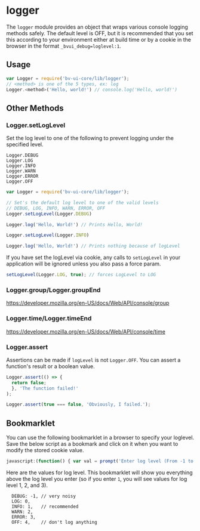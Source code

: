 # logger

The `logger` module provides an object that wraps various console logging methods safely. The default level is OFF, but it is recommended that you set this according to your environment either at build time or by a cookie in the browser in the format `_bvui_debug=loglevel:1`.

## Usage

```javascript
var Logger = require('bv-ui-core/lib/logger');
// <method> is one of the 5 types, ex: log
Logger.<method>('Hello, world!') // console.log('Hello, world!')
```

## Other Methods
### Logger.setLogLevel

Set the log level to one of the following to prevent logging under the specified level.
```
Logger.DEBUG
Logger.LOG
Logger.INFO
Logger.WARN
Logger.ERROR
Logger.OFF
```

```javascript
var Logger = require('bv-ui-core/lib/logger');

// Set's the default log level to one of the valid levels
// DEBUG, LOG, INFO, WARN, ERROR, OFF
Logger.setLogLevel(Logger.DEBUG)

Logger.log('Hello, World!') // Prints Hello, World!

Logger.setLogLevel(Logger.INFO)

Logger.log('Hello, World!') // Prints nothing because of logLevel
```

If you have set the logLevel via cookie, any calls to `setLogLevel` in your application will be ignored unless you also pass a force param.

```javascript
setLogLevel(Logger.LOG, true); // forces LogLevel to LOG
```

### Logger.group/Logger.groupEnd
https://developer.mozilla.org/en-US/docs/Web/API/console/group

### Logger.time/Logger.timeEnd
https://developer.mozilla.org/en-US/docs/Web/API/console/time

### Logger.assert

Assertions can be made if `logLevel` is not `Logger.OFF`. You can assert a function's result or a boolean value.

```javascript
Logger.assert(() => {
  return false;
  }, 'The function failed!'
);

Logger.assert(true === false, 'Obviously, I failed.');
```

## Bookmarklet

You can use the following bookmarklet in a browser to specify your loglevel. Save the below script as a bookmark and click on it when you want to modify the stored cookie value.

```javascript
javascript:(function() { var val = prompt('Enter log level (From -1 to 4)'); if (!val && val !== 0) { return; } document.cookie='_bvui_debug=logLevel:' + val; }());
```

Here are the values for log level. This bookmarklet will show you everything above the log level you enter (so if you enter `1`, you will see values for log level 1, 2, and 3).

```
  DEBUG: -1, // very noisy
  LOG: 0,
  INFO: 1,   // recommended
  WARN: 2,
  ERROR: 3,
  OFF: 4,    // don't log anything
```
